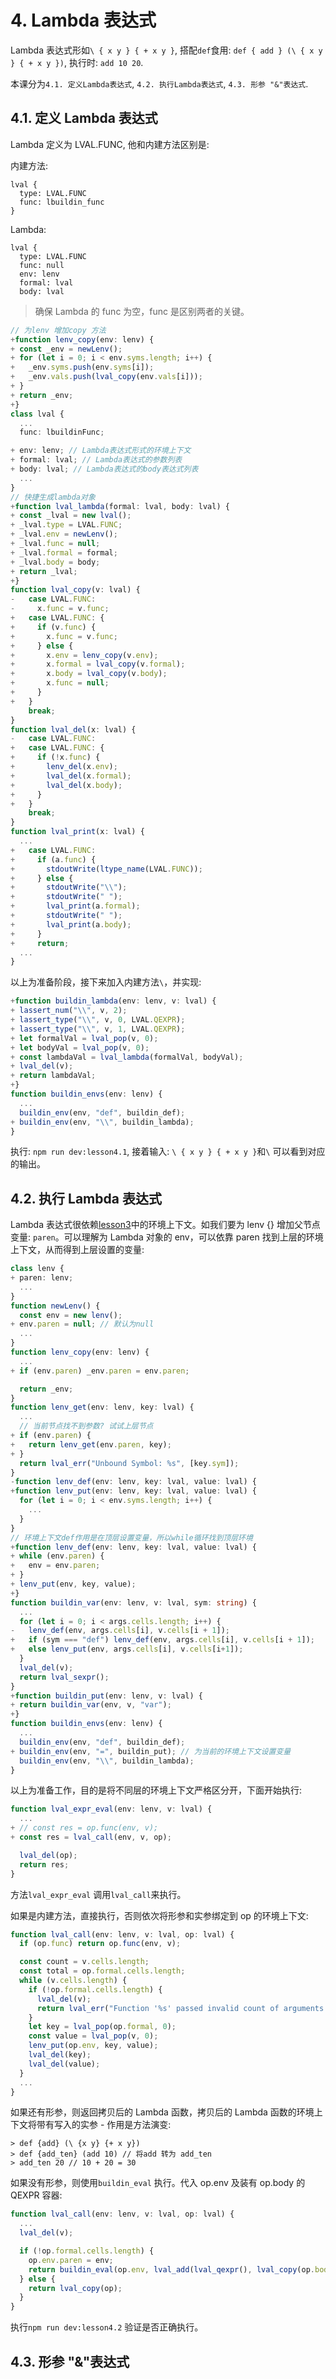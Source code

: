 # 4. Lambda 表达式

Lambda 表达式形如`\ { x y } { + x y }`, 搭配`def`食用: `def { add } (\ { x y } { + x y })`, 执行时: `add 10 20`.

本课分为`4.1. 定义Lambda表达式`, `4.2. 执行Lambda表达式`, `4.3. 形参 "&"表达式`.

## 4.1. 定义 Lambda 表达式

Lambda 定义为 LVAL.FUNC, 他和内建方法区别是:

内建方法:

```
lval {
  type: LVAL.FUNC
  func: lbuildin_func
}
```

Lambda:

```
lval {
  type: LVAL.FUNC
  func: null
  env: lenv
  formal: lval
  body: lval
```

> 确保 Lambda 的 func 为空，func 是区别两者的关键。

```ts
// 为lenv 增加copy 方法
+function lenv_copy(env: lenv) {
+ const _env = newLenv();
+ for (let i = 0; i < env.syms.length; i++) {
+   _env.syms.push(env.syms[i]);
+   _env.vals.push(lval_copy(env.vals[i]));
+ }
+ return _env;
+}
class lval {
  ...
  func: lbuildinFunc;

+ env: lenv; // Lambda表达式形式的环境上下文
+ formal: lval; // Lambda表达式的参数列表
+ body: lval; // Lambda表达式的body表达式列表
  ...
}
// 快捷生成lambda对象
+function lval_lambda(formal: lval, body: lval) {
+ const _lval = new lval();
+ _lval.type = LVAL.FUNC;
+ _lval.env = newLenv();
+ _lval.func = null;
+ _lval.formal = formal;
+ _lval.body = body;
+ return _lval;
+}
function lval_copy(v: lval) {
-   case LVAL.FUNC:
-     x.func = v.func;
+   case LVAL.FUNC: {
+     if (v.func) {
+       x.func = v.func;
+     } else {
+       x.env = lenv_copy(v.env);
+       x.formal = lval_copy(v.formal);
+       x.body = lval_copy(v.body);
+       x.func = null;
+     }
+   }
    break;
}
function lval_del(x: lval) {
-   case LVAL.FUNC:
+   case LVAL.FUNC: {
+     if (!x.func) {
+       lenv_del(x.env);
+       lval_del(x.formal);
+       lval_del(x.body);
+     }
+   }
    break;
}
function lval_print(x: lval) {
  ...
+   case LVAL.FUNC:
+     if (a.func) {
+       stdoutWrite(ltype_name(LVAL.FUNC));
+     } else {
+       stdoutWrite("\\");
+       stdoutWrite(" ");
+       lval_print(a.formal);
+       stdoutWrite(" ");
+       lval_print(a.body);
+     }
+     return;
  ...
}
```

以上为准备阶段，接下来加入内建方法`\`，并实现:

```ts
+function buildin_lambda(env: lenv, v: lval) {
+ lassert_num("\\", v, 2);
+ lassert_type("\\", v, 0, LVAL.QEXPR);
+ lassert_type("\\", v, 1, LVAL.QEXPR);
+ let formalVal = lval_pop(v, 0);
+ let bodyVal = lval_pop(v, 0);
+ const lambdaVal = lval_lambda(formalVal, bodyVal);
+ lval_del(v);
+ return lambdaVal;
+}
function buildin_envs(env: lenv) {
  ...
  buildin_env(env, "def", buildin_def);
+ buildin_env(env, "\\", buildin_lambda);
}
```

执行: `npm run dev:lesson4.1`, 接着输入: `\ { x y } { + x y }`和`\` 可以看到对应的输出。

## 4.2. 执行 Lambda 表达式

Lambda 表达式很依赖[lesson3](./lesson3.md)中的环境上下文。如我们要为 lenv {} 增加父节点变量: `paren`。可以理解为 Lambda 对象的 env，可以依靠 paren 找到上层的环境上下文，从而得到上层设置的变量:

```ts
class lenv {
+ paren: lenv;
  ...
}
function newLenv() {
  const env = new lenv();
+ env.paren = null; // 默认为null
  ...
}
function lenv_copy(env: lenv) {
  ...
+ if (env.paren) _env.paren = env.paren;

  return _env;
}
function lenv_get(env: lenv, key: lval) {
  ...
  // 当前节点找不到参数? 试试上层节点
+ if (env.paren) {
+   return lenv_get(env.paren, key);
+ }
  return lval_err("Unbound Symbol: %s", [key.sym]);
}
-function lenv_def(env: lenv, key: lval, value: lval) {
+function lenv_put(env: lenv, key: lval, value: lval) {
  for (let i = 0; i < env.syms.length; i++) {
    ...
  }
}
// 环境上下文def作用是在顶层设置变量，所以while循环找到顶层环境
+function lenv_def(env: lenv, key: lval, value: lval) {
+ while (env.paren) {
+   env = env.paren;
+ }
+ lenv_put(env, key, value);
+}
function buildin_var(env: lenv, v: lval, sym: string) {
  ...
  for (let i = 0; i < args.cells.length; i++) {
-   lenv_def(env, args.cells[i], v.cells[i + 1]);
+   if (sym === "def") lenv_def(env, args.cells[i], v.cells[i + 1]);
+   else lenv_put(env, args.cells[i], v.cells[i+1]);
  }
  lval_del(v);
  return lval_sexpr();
}
+function buildin_put(env: lenv, v: lval) {
+ return buildin_var(env, v, "var");
+}
function buildin_envs(env: lenv) {
  ...
  buildin_env(env, "def", buildin_def);
+ buildin_env(env, "=", buildin_put); // 为当前的环境上下文设置变量
  buildin_env(env, "\\", buildin_lambda);
}
```

以上为准备工作，目的是将不同层的环境上下文严格区分开，下面开始执行:

```ts
function lval_expr_eval(env: lenv, v: lval) {
  ...
+ // const res = op.func(env, v);
+ const res = lval_call(env, v, op);

  lval_del(op);
  return res;
}
```

方法`lval_expr_eval` 调用`lval_call`来执行。

如果是内建方法，直接执行，否则依次将形参和实参绑定到 op 的环境上下文:

```ts
function lval_call(env: lenv, v: lval, op: lval) {
  if (op.func) return op.func(env, v);

  const count = v.cells.length;
  const total = op.formal.cells.length;
  while (v.cells.length) {
    if (!op.formal.cells.length) {
      lval_del(v);
      return lval_err("Function '%s' passed invalid count of arguments to variable. Expect %d, Got %d", ["call", total, count]);
    }
    let key = lval_pop(op.formal, 0);
    const value = lval_pop(v, 0);
    lenv_put(op.env, key, value);
    lval_del(key);
    lval_del(value);
  }
  ...
}
```

如果还有形参，则返回拷贝后的 Lambda 函数，拷贝后的 Lambda 函数的环境上下文将带有写入的实参 - 作用是方法演变:

    > def {add} (\ {x y} {+ x y})
    > def {add_ten} (add 10) // 将add 转为 add_ten
    > add_ten 20 // 10 + 20 = 30

如果没有形参，则使用`buildin_eval` 执行。代入 op.env 及装有 op.body 的 QEXPR 容器:

```ts
function lval_call(env: lenv, v: lval, op: lval) {
  ...
  lval_del(v);

  if (!op.formal.cells.length) {
    op.env.paren = env;
    return buildin_eval(op.env, lval_add(lval_qexpr(), lval_copy(op.body)));
  } else {
    return lval_copy(op);
  }
}
```

执行`npm run dev:lesson4.2` 验证是否正确执行。

## 4.3. 形参 "&"表达式
